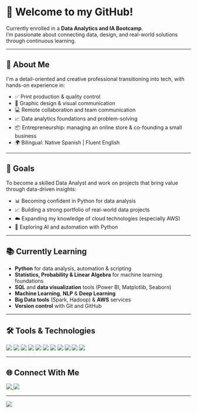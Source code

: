 # 👋 Welcome to my GitHub!

Currently enrolled in a **Data Analytics and IA Bootcamp**.  
I’m passionate about connecting data, design, and real-world solutions through continuous learning.

---

## 🧠 About Me

I'm a detail-oriented and creative professional transitioning into tech, with hands-on experience in:

- ✅ Print production & quality control  
- 🎨 Graphic design & visual communication  
- 💻 Remote collaboration and team communication  
- 📈 Data analytics foundations and problem-solving  
- 📦 Entrepreneurship: managing an online store & co-founding a small business  
- 🌍 Bilingual: Native Spanish | Fluent English

---

## 🎯 Goals

To become a skilled Data Analyst and work on projects that bring value through data-driven insights:

- 📊 Becoming confident in Python for data analysis  
- 📈 Building a strong portfolio of real-world data projects  
- ☁️ Expanding my knowledge of cloud technologies (especially AWS)  
- 🤖 Exploring AI and automation with Python  

---

## 📚 Currently Learning

- **Python** for data analysis, automation & scripting  
- **Statistics, Probability & Linear Algebra** for machine learning foundations  
- **SQL** and **data visualization** tools (Power BI, Matplotlib, Seaborn)  
- **Machine Learning**, **NLP** & **Deep Learning**  
- **Big Data tools** (Spark, Hadoop) & **AWS** services  
- **Version control** with Git and GitHub

---

## 🛠️ Tools & Technologies

<p align="left">
  <img src="https://img.shields.io/badge/Python-3776AB?style=for-the-badge&logo=python&logoColor=white"/>
  <img src="https://img.shields.io/badge/Pandas-150458?style=for-the-badge&logo=pandas&logoColor=white"/>
  <img src="https://img.shields.io/badge/Numpy-013243?style=for-the-badge&logo=numpy&logoColor=white"/>
  <img src="https://img.shields.io/badge/Matplotlib-11557C?style=for-the-badge&logo=matplotlib&logoColor=white"/>
  <img src="https://img.shields.io/badge/Seaborn-00CED1?style=for-the-badge&logo=python&logoColor=white"/>
  <img src="https://img.shields.io/badge/PowerBI-F2C811?style=for-the-badge&logo=powerbi&logoColor=black"/>
  <img src="https://img.shields.io/badge/VSCode-007ACC?style=for-the-badge&logo=visual-studio-code&logoColor=white"/>
  <img src="https://img.shields.io/badge/Git-F05032?style=for-the-badge&logo=git&logoColor=white"/>
  <img src="https://img.shields.io/badge/GitHub-181717?style=for-the-badge&logo=github&logoColor=white"/>
  <img src="https://img.shields.io/badge/Linux-FCC624?style=for-the-badge&logo=linux&logoColor=black"/>
  <img src="https://img.shields.io/badge/AWS-FF9900?style=for-the-badge&logo=amazon-aws&logoColor=white"/>
</p>

---

## 🌐 Connect With Me

<p>
  <a href="https://www.linkedin.com/in/patricia-jaquez" target="_blank">
    <img src="https://img.shields.io/badge/LinkedIn-0A66C2?style=for-the-badge&logo=linkedin&logoColor=white"/>
  </a>
  <a href="https://github.com/patriciajaquez" target="_blank">
    <img src="https://img.shields.io/badge/GitHub-181717?style=for-the-badge&logo=github&logoColor=white"/>
  </a>
</p>

---

[![](https://visitcount.itsvg.in/api?id=patriciajaquez&icon=0&color=6A5ACD)](https://visitcount.itsvg.in)
